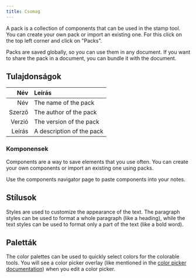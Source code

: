 ```yaml
---
title: Csomag
---
```


A pack is a collection of components that can be used in the stamp tool. You can create your own pack or import an existing one. For this click on the top left corner and click on "Packs".

Packs are saved globally, so you can use them in any document. If you want to share the pack in a document, you can bundle it with the document.

## Tulajdonságok

|    Név | Leírás                    |
| -----: | :------------------------ |
|    Név | The name of the pack      |
| Szerző | The author of the pack    |
| Verzió | The version of the pack   |
| Leírás | A description of the pack |

### Komponensek

Components are a way to save elements that you use often. You can create your own components or import an existing one using packs.

Use the components navigator page to paste components into your notes.

## Stílusok

Styles are used to customize the appearance of the text. The paragraph styles can be used to format a whole paragraph (like a heading), while the text styles can be used to format only a part of the text (like a bold word).

## Paletták

The color palettes can be used to quickly select colors for the colorable tools. You will see a color picker overlay (like mentioned in the [color picker documentation](/docs/v2/color_picker)) when you edit a color picker.
